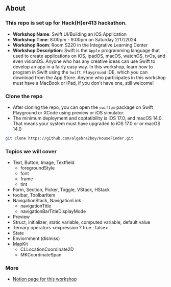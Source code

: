 ## About

### This repo is set up for Hack(H)er413 hackathon.
- **Workshop Name**: Swift UI/Building an iOS Application
- **Workshop Time**: 8:00pm - 9:00pm on Saturday 2/17/2024
- **Workshop Room**: Room S220 in the Integrative Learning Center
- **Workshop Description**: Swift is the `Apple` programming language that used to create applications on iOS, ipadOS, macOS, watchOS, tvOs, and even visionOS. Anyone who has any creative ideas can use Swift to develop an app in a fairly easy way. In this workshop, learn how to program in Swift using the `Swift Playground` IDE, which you can download from the App Store. Anyone who participates in this workshop must have a MacBook or iPad, if you don't have one, still welcome! 


### Clone the repo
- After cloning the repo, you can open the `swiftpm` package on Swift Playground or XCode using preview or iOS simulator.
- The minimum deployment and coptatibility is iOS 17.0, and macOS 14.0. That means your system must have upgraded to iOS 17.0 or or macOS 14.0
```bash
git clone https://github.com/algebra2boy/HouseFinder.git
```

### Topics we will cover
- Text, Button, Image, Textfield
    - foregroundStyle
    - font
    - frame
    - tint
- Form, Section, Picker, Toggle, VStack, HStack
- toolbar, ToolbarItem
- NavigationStack, NavigationLink
    - navigationTitle
    - navigationBarTitleDisplayMode
- Preview
- Struct, initializer, static variable, computed variable, default value
- Ternary operators <expression ? true : false>
- State
- Enviornment (dismiss)  
- MapKit
    - CLLocationCoordinate2D
    - MKCoordinateSpan

### More

- [Notion page for this workshop](https://yongye.notion.site/Swift-UI-Building-an-iOS-Application-b7837bf17ae24080aedba9772ae6ce8b?pvs=4)